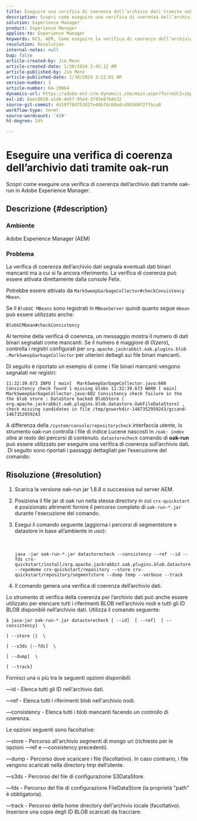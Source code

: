 ```yaml
---
title: Eseguire una verifica di coerenza dell’archivio dati tramite oak-run
description: Scopri come eseguire una verifica di coerenza dell’archivio dati tramite oak-run in Adobe Experience Manager.
solution: Experience Manager
product: Experience Manager
applies-to: Experience Manager
keywords: KCS, AEM, Come eseguire la verifica di coerenza dell’archivio dati tramite oak-run, Adobe Experience Manager
resolution: Resolution
internal-notes: null
bug: false
article-created-by: Jim Menn
article-created-date: 1/30/2024 2:45:12 AM
article-published-by: Jim Menn
article-published-date: 1/30/2024 3:22:01 AM
version-number: 3
article-number: KA-19064
dynamics-url: https://adobe-ent.crm.dynamics.com/main.aspx?forceUCI=1&pagetype=entityrecord&etn=knowledgearticle&id=2c0b9c95-19bf-ee11-9079-6045bd006268
exl-id: 8aec0830-a1db-4e57-95e4-3745e87bde32
source-git-commit: dd19f78d752827e48b7dc68adcd95500f2ffbca0
workflow-type: tm+mt
source-wordcount: '419'
ht-degree: 24%

---
```


# Eseguire una verifica di coerenza dell’archivio dati tramite oak-run


Scopri come eseguire una verifica di coerenza dell’archivio dati tramite oak-run in Adobe Experience Manager.

## Descrizione {#description}


### Ambiente

Adobe Experience Manager (AEM)

### Problema

La verifica di coerenza dell’archivio dati segnala eventuali dati binari mancanti ma a cui si fa ancora riferimento. La verifica di coerenza può essere attivata direttamente dalla console Felix.

Potrebbe essere attivato da `MarkSweepGarbageCollector#checkConsistency Mbean`.

Se il `BlobGC MBeans` sono registrati in `MBeanServer` quindi quanto segue `mbean` può essere utilizzato anche:

`BlobGCMbean#checkConsistency`

Al termine della verifica di coerenza, un messaggio mostra il numero di dati binari segnalati come mancanti. Se il numero è maggiore di *0*(*zero*), controlla i registri configurati per `org.apache.jackrabbit.oak.plugins.blob .MarkSweepGarbageCollector` per ulteriori dettagli sui file binari mancanti.

Di seguito è riportato un esempio di come i file binari mancanti vengono segnalati nei registri:




```
11:32:39.673 INFO [ main]  MarkSweepGarbageCollector.java:600 Consistency check found 1 missing blobs 11:32:39.673 WARN [ main]  MarkSweepGarbageCollector.java:602 Consistency check failure in the the blob store : DataStore backed BlobStore [ org.apache.jackrabbit.oak.plugins.blob.datastore.OakFileDataStore] , check missing candidates in file /tmp/gcworkdir-1467352959243/gccand-1467352959243
```




A differenza della `/system/console/repositorycheck` interfaccia utente, lo strumento oak-run controlla i file di indice Lucene nascosti in `/oak: index` oltre al resto dei percorsi di contenuto. `datastorecheck` comando di <b>oak-run </b>può essere utilizzato per eseguire una verifica di coerenza sull’archivio dati.  Di seguito sono riportati i passaggi dettagliati per l’esecuzione del comando:


## Risoluzione {#resolution}


1. Scarica la versione oak-run jar 1.8.8 o successiva sul server AEM.
2. Posiziona il file jar di oak run nella stessa directory in cui `crx-quickstart` è posizionato altrimenti fornire il percorso completo di `oak-run-*.jar` durante l&#39;esecuzione del comando.
3. Esegui il comando seguente (aggiorna i percorsi di segmentstore e datastore in base all’ambiente in uso):<br><br><br>

   ```
   java -jar oak-run-*.jar datastorecheck --consistency --ref --id --fds crx-quickstart/install/org.apache.jackrabbit.oak.plugins.blob.datastore.FileDataStore.config --repoHome crx-quickstart/repository --store crx-quickstart/repository/segmentstore --dump temp --verbose --track
   ```

4. Il comando genera una verifica di coerenza dell’archivio dati.




Lo strumento di verifica della coerenza per l’archivio dati può anche essere utilizzato per elencare tutti i riferimenti BLOB nell’archivio nodi e tutti gli ID BLOB disponibili nell’archivio dati. Utilizza il comando seguente:

`$ java-jar oak-run-*.jar datastorecheck [ --id]  [ --ref]  [ --consistency]  \`

`[ --store |]  \`

`[ --s3ds |--fds]  \`

`[ --dump]  \`

`[ --track]`



Fornisci una o più tra le seguenti opzioni disponibili:

—id - Elenca tutti gli ID nell&#39;archivio dati.

—ref - Elenca tutti i riferimenti blob nell&#39;archivio nodi.

—consistency - Elenca tutti i blob mancanti facendo un controllo di coerenza.



Le opzioni seguenti sono facoltative:

—store - Percorso all&#39;archivio segmenti di mongo uri (richiesto per le opzioni —ref e —consistency precedenti).

—dump - Percorso dove scaricare i file (facoltativo). In caso contrario, i file vengono scaricati nella directory tmp dell’utente.

—s3ds - Percorso del file di configurazione S3DataStore.

—fds - Percorso del file di configurazione FileDataStore (la proprietà &quot;path&quot; è obbligatoria).

—track - Percorso della home directory dell&#39;archivio locale (facoltativo). Inserisce una copia degli ID BLOB scaricati da tracciare.

